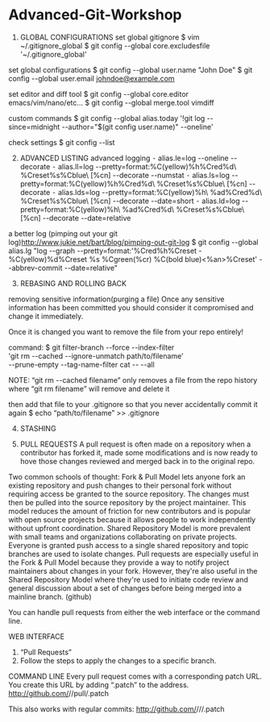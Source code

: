 Advanced-Git-Workshop
=====================

1. GLOBAL CONFIGURATIONS
set global gitignore
$ vim ~/.gitignore_global
$ git config --global core.excludesfile '~/.gitignore_global'

set global configurations
$ git config --global user.name "John Doe"
$ git config --global user.email johndoe@example.com

set editor and diff tool
$ git config --global core.editor emacs/vim/nano/etc…
$ git config --global merge.tool vimdiff

custom commands
$ git config --global alias.today '!git log --since=midnight --author="$(git config user.name)" --oneline'

check settings 
$ git config --list



2. ADVANCED LISTING
advanced logging
	⁃	alias.le=log --oneline --decorate
	⁃	alias.ll=log --pretty=format:%C(yellow)%h%Cred%d\ %Creset%s%Cblue\ [%cn] --decorate --numstat
	⁃	alias.ls=log --pretty=format:%C(yellow)%h%Cred%d\ %Creset%s%Cblue\ [%cn] --decorate
	⁃	alias.lds=log --pretty=format:%C(yellow)%h\ %ad%Cred%d\ %Creset%s%Cblue\ [%cn] --decorate --date=short
	⁃	alias.ld=log --pretty=format:%C(yellow)%h\ %ad%Cred%d\ %Creset%s%Cblue\ [%cn] --decorate --date=relative

a better log (pimping out your git log)http://www.jukie.net/bart/blog/pimping-out-git-log
$ git config --global alias.lg "log --graph --pretty=format:'%Cred%h%Creset -%C(yellow)%d%Creset %s %Cgreen(%cr) %C(bold blue)<%an>%Creset' --abbrev-commit --date=relative"




3. REBASING AND ROLLING BACK

removing sensitive information(purging a file)
Once any sensitive information has been committed you should consider it compromised and change it immediately.

Once it is changed you want to remove the file from your repo entirely!

command:
$ git filter-branch --force --index-filter \
  'git rm --cached --ignore-unmatch path/to/filename’ \
  --prune-empty --tag-name-filter cat -- --all

NOTE: “git rm --cached filename” only removes a file from the repo history
	  where “git rm filename” will remove and delete it

then add that file to your .gitignore so that you never accidentally commit it again
$ echo “path/to/filename” >> .gitignore


4. STASHING


5. PULL REQUESTS
A pull request is often made on a repository when a contributor has forked it, made some modifications and is now ready to hove those changes reviewed and merged back in to the original repo.

Two common schools of thought:
Fork & Pull Model lets anyone fork an existing repository and push changes to their personal fork without requiring access be granted to the source repository. The changes must then be pulled into the source repository by the project maintainer. This model reduces the amount of friction for new contributors and is popular with open source projects because it allows people to work independently without upfront coordination.
Shared Repository Model is more prevalent with small teams and organizations collaborating on private projects. Everyone is granted push access to a single shared repository and topic branches are used to isolate changes.
Pull requests are especially useful in the Fork & Pull Model because they provide a way to notify project maintainers about changes in your fork. However, they're also useful in the Shared Repository Model where they're used to initiate code review and general discussion about a set of changes before being merged into a mainline branch.
(github)


You can handle pull requests from either the web interface or the command line.

WEB INTERFACE
1. “Pull Requests”
2. Follow the steps to apply the changes to a specific branch.

COMMAND LINE
Every pull request comes with a corresponding patch URL. You create this URL by adding “.patch” to the address.
http://github.com/<user>/<repo-name>/pull/<pull-id>.patch

This also works with regular commits:
http://github.com/<user>/<repo-name>/<commit>/<commit-id>.patch




